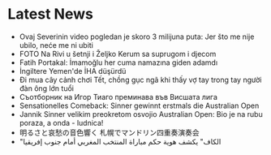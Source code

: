 # Latest News
-  Ovaj Severinin video pogledan je skoro 3 milijuna puta: Jer što me nije ubilo, neće me ni ubiti
-  FOTO Na Rivi u šetnji i Željko Kerum sa suprugom i djecom
-  Fatih Portakal: İmamoğlu her cuma namazına giden adamdı
-  İngiltere Yemen'de İHA düşürdü
-  Đi mua cây cảnh chơi Tết, chồng gục ngã khi thấy vợ tay trong tay người đàn ông lớn tuổi
-  Съотборник на Игор Тиаго преминава във Висшата лига
-  Sensationelles Comeback: Sinner gewinnt erstmals die Australian Open
-  Jannik Sinner velikim preokretom osvojio Australian Open: Bio je na rubu poraza, a onda - ludnica!
-  明るさと哀愁の音色響く 札幌でマンドリン四重奏演奏会
-  "الكاف" يكشف هوية حكم مباراة المنتخب المغربي أمام جنوب إفريقيا
